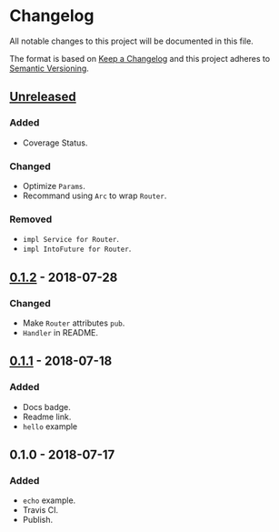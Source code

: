 # Changelog
All notable changes to this project will be documented in this file.

The format is based on [Keep a Changelog](http://keepachangelog.com/en/1.0.0/)
and this project adheres to [Semantic Versioning](http://semver.org/spec/v2.0.0.html).

## [Unreleased]
### Added
- Coverage Status.

### Changed
- Optimize `Params`.
- Recommand using `Arc` to wrap `Router`.

### Removed
- `impl Service for Router`.
- `impl IntoFuture for Router`.

## [0.1.2] - 2018-07-28
### Changed
- Make `Router` attributes `pub`.
- `Handler` in README.

## [0.1.1] - 2018-07-18
### Added
- Docs badge.
- Readme link.
- `hello` example

## 0.1.0 - 2018-07-17
### Added
- `echo` example.
- Travis CI.
- Publish.

[Unreleased]: https://github.com/SunDoge/radix-router/compare/v0.1.2...HEAD
[0.1.2]: https://github.com/SunDoge/radix-router/compare/v0.1.1...v0.1.2
[0.1.1]: https://github.com/SunDoge/radix-router/compare/v0.1.0...v0.1.1


